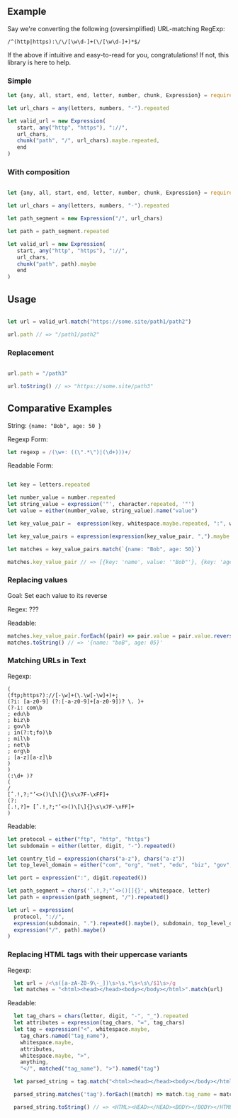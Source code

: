 ## Example 

Say we're converting the following (oversimplified) URL-matching RegExp:

```
/^(http|https):\/\/[\w\d-]+(\/[\w\d-]+)*$/
```

If the above if intuitive and easy-to-read for you, congratulations! If not, this library is here to help.

### Simple

```js
let {any, all, start, end, letter, number, chunk, Expression} = require('simple_expression')

let url_chars = any(letters, numbers, "-").repeated

let valid_url = new Expression(
   start, any("http", "https"), "://", 
   url_chars,
   chunk("path", "/", url_chars).maybe.repeated,
   end
)
```

### With composition

```js

let {any, all, start, end, letter, number, chunk, Expression} = require('simple_expression')

let url_chars = any(letters, numbers, "-").repeated

let path_segment = new Expression("/", url_chars)

let path = path_segment.repeated

let valid_url = new Expression(
   start, any("http", "https"), "://",
   url_chars,
   chunk("path", path).maybe
   end
)

```

## Usage

```js

let url = valid_url.match("https://some.site/path1/path2")

url.path // => "/path1/path2"
```

### Replacement
```js

url.path = "/path3"

url.toString() // => "https://some.site/path3"

```


## Comparative Examples

String:  `{name: "Bob", age: 50 }`


Regexp Form:

```js
let regexp = /(\w+: ((\".*\")|(\d+)))+/
```

Readable Form:
```js

let key = letters.repeated

let number_value = number.repeated
let string_value = expression('"', character.repeated, '"')
let value = either(number_value, string_value).name("value")

let key_value_pair =  expression(key, whitespace.maybe.repeated, ":", whitespace.maybe.repeated, value).name("key_value_pair")

let key_value_pairs = expression(expression(key_value_pair, ",").maybe.repeated, key_value_pair)

let matches = key_value_pairs.match(`{name: "Bob", age: 50}`)

matches.key_value_pair // => [{key: 'name', value: '"Bob"'}, {key: 'age', value: 50}]
```

### Replacing values

Goal: Set each value to its reverse

Regex: ???

Readable:

```js 
matches.key_value_pair.forEach((pair) => pair.value = pair.value.reverse())
matches.toString() // => '{name: "boB", age: 05}'
```

### Matching URLs in Text

Regexp:

```
(
(ftp;https?)://[-\w]+(\.\w[-\w]+)+;
(?i: [a-z0-9] (?:[-a-z0-9]+[a-z0-9])? \. )+
(?-i: com\b
; edu\b
; biz\b
; gov\b
; in(?:t;fo)\b 
; mil\b
; net\b
; org\b
; [a-z][a-z]\b
)
)
(:\d+ )?
(
/
[ˆ.!,?;"’<>()\[\]{}\s\x7F-\xFF]+
(?:
[.!,?]+ [ˆ.!,?;"’<>()\[\]{}\s\x7F-\xFF]+
)
```

Readable:

```js
let protocol = either("ftp", "http", "https")
let subdomain = either(letter, digit, "-").repeated()

let country_tld = expression(chars("a-z"), chars("a-z"))
let top_level_domain = either("com", "org", "net", "edu", "biz", "gov", "mil", country_tld)

let port = expression(":", digit.repeated())

let path_segment = chars('ˆ.!,?;"’<>()[]{}', whitespace, letter)
let path = expression(path_segment, "/").repeated()

let url = expression(
  protocol, "://", 
  expression(subdomain, ".").repeated().maybe(), subdomain, top_level_domain, port.maybe(), 
  expression("/", path).maybe()
)
```

### Replacing HTML tags with their uppercase variants

Regexp:

```js
  let url = /<\s([a-zA-Z0-9\-_])\s>\s.*\s<\s\/$1\s>/g
  let matches = "<html><head></head><body></body></html>".match(url)

```

Readable:

```js
  let tag_chars = chars(letter, digit, "-", "_").repeated
  let attributes = expression(tag_chars, "=", tag_chars)
  let tag = expression("<", whitespace.maybe, 
    tag_chars.named("tag_name"), 
    whitespace.maybe, 
    attributes, 
    whitespace.maybe, ">", 
    anything, 
    "</", matched("tag_name"), ">").named("tag")

  let parsed_string = tag.match("<html><head></head><body></body></html>")

  parsed_string.matches('tag').forEach((match) => match.tag_name = match.tag_name.toUpperCase())

  parsed_string.toString() // => <HTML><HEAD></HEAD><BODY></BODY></HTML>
```